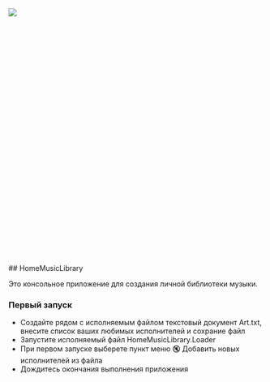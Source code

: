 <div style="width:50%;height:0;padding-bottom:100%;position:center;">
	<img src="https://media.giphy.com/media/xTiTnnnWvRXTeXx3wc/giphy.gif"/>
</div>
## HomeMusicLibrary

Это консольное приложение для создания личной библиотеки музыки. 

### Первый запуск 
* Создайте рядом с исполняемым файлом текстовый документ Art.txt, внесите список ваших любимых исполнителей и сохрание файл
* Запустите исполняемый файл HomeMusicLibrary.Loader
* При первом запуске выберете пункт меню 🔇 Добавить новых исполнителей из файла
* Дождитесь окончания выполнения приложения


